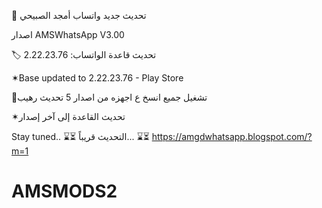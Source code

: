 🚀 تحديث جديد واتساب  أمجد الصبيحي

اصدار  AMSWhatsApp V3.00

🏷 تحديث قاعدة الواتساب: 2.22.23.76



✶Base updated to 2.22.23.76 - Play Store

📲تشغيل جميع انسخ ع اجهزه من اصدار 5
تحديث رهيب

✶تحديث القاعدة إلى آخر إصدار 

Stay tuned.. ⌛️⏳
التحديث قريباً... ⌛️⏳
https://amgdwhatsapp.blogspot.com/?m=1
# AMSMODS2
